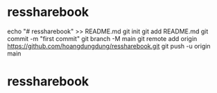 # ressharebook
echo "# ressharebook" >> README.md
git init
git add README.md
git commit -m "first commit"
git branch -M main
git remote add origin https://github.com/hoangdungdung/ressharebook.git
git push -u origin main
# ressharebook

